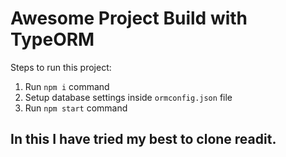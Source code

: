 # Awesome Project Build with TypeORM

Steps to run this project:

1. Run `npm i` command
2. Setup database settings inside `ormconfig.json` file
3. Run `npm start` command

## In this I have tried my best to clone readit.
